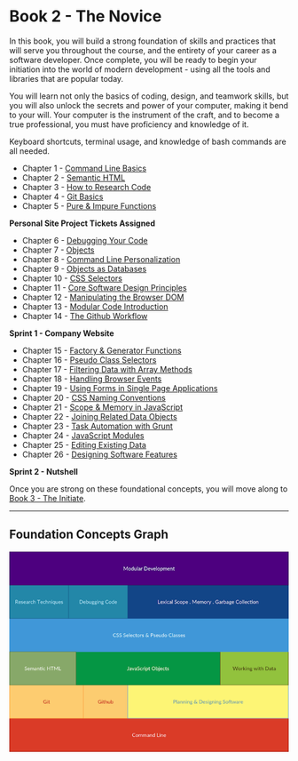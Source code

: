 # Book 2 - The Novice

In this book, you will build a strong foundation of skills and practices that will serve you throughout the course, and the entirety of your career as a software developer. Once complete, you will be ready to begin your initiation into the world of modern development - using all the tools and libraries that are popular today.

You will learn not only the basics of coding, design, and teamwork skills, but you will also unlock the secrets and power of your computer, making it bend to your will. Your computer is the instrument of the craft, and to become a true professional, you must have proficiency and knowledge of it.

Keyboard shortcuts, terminal usage, and knowledge of bash commands are all needed.

* Chapter 1 - [Command Line Basics](./chapters/CLI_BASICS.md)
* Chapter 2 - [Semantic HTML](./chapters/HTML_SEMANTIC.md)
* Chapter 3 - [How to Research Code](./chapters/MISC_RESEARCH.md)
* Chapter 4 - [Git Basics](./chapters/GIT_BASICS.md)
* Chapter 5 - [Pure & Impure Functions](./chapters/JS_FUNCTION_BASICS.md)

**Personal Site Project Tickets Assigned**

* Chapter 6 - [Debugging Your Code](./chapters/MISC_DEBUGGING.md)
* Chapter 7 - [Objects](./chapters/JS_OBJECTS.md)
* Chapter 8 - [Command Line Personalization](./chapters/CLI_PERSONALIZATION.md)
* Chapter 9 - [Objects as Databases](./chapters/JS_DATA.md)
* Chapter 10 - [CSS Selectors](./chapters/CSS_SELECTORS.md)
* Chapter 11 - [Core Software Design Principles](./chapters/DESIGN_PRINCIPLES.md)
* Chapter 12 - [Manipulating the Browser DOM](./chapters/JS_WORKING_WITH_DOM.md)
* Chapter 13 - [Modular Code Introduction](./chapters/DESIGN_MODULARITY.md)
* Chapter 14 - [The Github Workflow](./chapters/GIT_WORKFLOW.md)

**Sprint 1 - Company Website**

* Chapter 15 - [Factory & Generator Functions](./chapters/JS_FACTORY_FUNCTION.md)
* Chapter 16 - [Pseudo Class Selectors](./chapters/CSS_PSEUDOCLASSES.md)
* Chapter 17 - [Filtering Data with Array Methods](./chapters/JS_ARRAY_METHODS.md)
* Chapter 18 - [Handling Browser Events](./chapters/JS_EVENTS.md)
* Chapter 19 - [Using Forms in Single Page Applications](./chapters/FORMS_SPA.md)
* Chapter 20 - [CSS Naming Conventions](./chapters/CSS_CONVENTIONS.md)
* Chapter 21 - [Scope & Memory in JavaScript](./chapters/JS_SCOPE.md)
* Chapter 22 - [Joining Related Data Objects](./chapters/JS_JOINING_DATA.md)
* Chapter 23 - [Task Automation with Grunt](./chapters/AUTOMATION_GRUNT.md)
* Chapter 24 - [JavaScript Modules](./chapters/JS_MODULES.md)
* Chapter 25 - [Editing Existing Data](./chapters/DATA_EDITING.md)
* Chapter 26 - [Designing Software Features](./chapters/DESIGN_FEATURES.md)

**Sprint 2 - Nutshell**

Once you are strong on these foundational concepts, you will move along to [Book 3 - The Initiate](../book-3-the-initiate/README.md).

---

## Foundation Concepts Graph

![Foundations](./assets/foundations.png)
